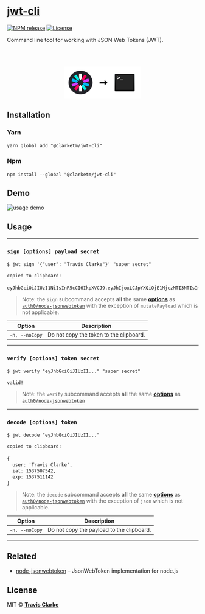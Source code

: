 # [jwt-cli](https://blog.travismclarke.com/project/jwt-cli/)

[![NPM release](https://img.shields.io/npm/v/@clarketm/jwt-cli.svg)](https://www.npmjs.com/package/@clarketm/jwt-cli)
[![License](https://img.shields.io/npm/l/@clarketm/jwt-cli.svg)](LICENSE.md)

Command line tool for working with JSON Web Tokens (JWT).

<br>
<br>
<a href="https://blog.travismclarke.com/project/jwt-utils/">
  <p align="center"><img width="40%" src="https://github.com/clarketm/jwt-cli/blob/master/hero.png" /></p>
</a>

## Installation

### Yarn

```shell
yarn global add "@clarketm/jwt-cli"
```

### Npm

```shell
npm install --global "@clarketm/jwt-cli"
```

## Demo

![usage demo](https://github.com/clarketm/jwt-cli/blob/master/usage.gif)

## Usage

---

### `sign [options] payload secret`

```shell
$ jwt sign '{"user": "Travis Clarke"}' "super secret"
```

```shell
copied to clipboard:

eyJhbGciOiJIUzI1NiIsInR5cCI6IkpXVCJ9.eyJhIjoxLCJpYXQiOjE1MjczMTI3NTIsImV4cCI6MTUyNzMxNjM1Mn0.2l4wyaoxNBBY7nvm6sAqAcmXSuuKjBubNo_h42hcigU
```

> Note: the `sign` subcommand accepts **all** the same [**options**](https://github.com/auth0/node-jsonwebtoken#jwtsignpayload-secretorprivatekey-options-callback) as [`auth0/node-jsonwebtoken`](https://github.com/auth0/node-jsonwebtoken) with the exception of `mutatePayload` which is not applicable.

| Option         | Description                             |
| -------------- | --------------------------------------- |
| `-n, --noCopy` | Do not copy the token to the clipboard. |

---

### `verify [options] token secret`

```shell
$ jwt verify "eyJhbGciOiJIUzI1..." "super secret"
```

```
valid!
```

> Note: the `verify` subcommand accepts **all** the same [**options**](https://github.com/auth0/node-jsonwebtoken#jwtverifytoken-secretorpublickey-options-callback) as [`auth0/node-jsonwebtoken`](https://github.com/auth0/node-jsonwebtoken)

---

### `decode [options] token`

```shell
$ jwt decode "eyJhbGciOiJIUzI1..."
```

```shell
copied to clipboard:

{
  user: 'Travis Clarke',
  iat: 1537507542,
  exp: 1537511142
}
```

> Note: the `decode` subcommand accepts **all** the same [**options**](https://github.com/auth0/node-jsonwebtoken#jwtverifytoken-secretorpublickey-options-callback) as [`auth0/node-jsonwebtoken`](https://github.com/auth0/node-jsonwebtoken) with the exception of `json` which is not applicable.

| Option         | Description                               |
| -------------- | ----------------------------------------- |
| `-n, --noCopy` | Do not copy the payload to the clipboard. |

---

## Related

- [node-jsonwebtoken](https://github.com/auth0/node-jsonwebtoken) – JsonWebToken implementation for node.js

## License

MIT &copy; [**Travis Clarke**](https://blog.travismclarke.com/)
